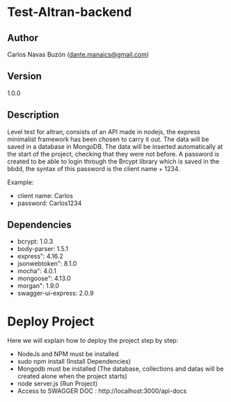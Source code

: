 # Test-Altran-backend

## Author

Carlos Navas Buzón (dante.manaics@gmail.com)

## Version

1.0.0

## Description

Level test for altran, consists of an API made in nodejs, the express minimalist 
framework has been chosen to carry it out. The data will be saved in a database 
in MongoDB. The data will be inserted automatically at the start of the project, 
checking that they were not before. A password is created to be able to login through 
the Brcypt library which is saved in the bbdd, the syntax of this password is the 
client name + 1234.

Example:

- client name: Carlos
- password: Carlos1234

## Dependencies

- bcrypt: 1.0.3
- body-parser: 1.5.1
- express": 4.16.2
- jsonwebtoken": 8.1.0
- mocha": 4.0.1
- mongoose": 4.13.0
- morgan": 1.9.0
- swagger-ui-express: 2.0.9

# Deploy Project

Here we will explain how to deploy the project step by step:

- NodeJs and NPM must be installed
- sudo npm install (Install Dependencies)
- Mongodb must be installed (The database, collections and datas will be created alone 
  when the project starts)
- node server.js (Run Project)
- Access to SWAGGER DOC : http://localhost:3000/api-docs